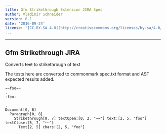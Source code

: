 ```yaml
---
title: Gfm Strikethrough Extension JIRA Spec
author: Vladimir Schneider
version: 0.1
date: '2016-09-24'
license: '[CC-BY-SA 4.0](http://creativecommons.org/licenses/by-sa/4.0/)'
...
```


---

## Gfm Strikethrough JIRA 

Converts ~~text~~ to strikethrough of text

The tests here are converted to commonmark spec.txt format and AST
expected results added.

```````````````````````````````` example Gfm Strikethrough JIRA: 1
~~foo~~
.
-foo-

.
Document[0, 8]
  Paragraph[0, 8]
    Strikethrough[0, 7] textOpen:[0, 2, "~~"] text:[2, 5, "foo"] textClose:[5, 7, "~~"]
      Text[2, 5] chars:[2, 5, "foo"]
````````````````````````````````

